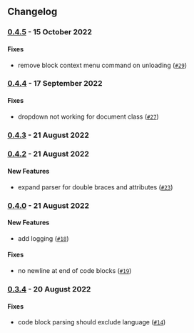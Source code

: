 ## Changelog

### [0.4.5](https://github.com/alixlahuec/latex-roam/compare/0.4.4...0.4.5) -  15 October 2022 

#### Fixes

-  remove block context menu command on unloading ([`#29`](https://github.com/alixlahuec/latex-roam/pull/29))

### [0.4.4](https://github.com/alixlahuec/latex-roam/compare/0.4.3...0.4.4) -  17 September 2022 

#### Fixes

-  dropdown not working for document class ([`#27`](https://github.com/alixlahuec/latex-roam/pull/27))

### [0.4.3](https://github.com/alixlahuec/latex-roam/compare/0.4.2...0.4.3) -  21 August 2022 

### [0.4.2](https://github.com/alixlahuec/latex-roam/compare/0.4.0...0.4.2) -  21 August 2022 

#### New Features

-  expand parser for double braces and attributes ([`#23`](https://github.com/alixlahuec/latex-roam/pull/23))

### [0.4.0](https://github.com/alixlahuec/latex-roam/compare/0.3.4...0.4.0) -  21 August 2022 

#### New Features

-  add logging ([`#18`](https://github.com/alixlahuec/latex-roam/pull/18))
#### Fixes

-  no newline at end of code blocks ([`#19`](https://github.com/alixlahuec/latex-roam/pull/19))

### [0.3.4](https://github.com/alixlahuec/latex-roam/compare/0.3.0...0.3.4) -  20 August 2022 

#### Fixes

-  code block parsing should exclude language ([`#14`](https://github.com/alixlahuec/latex-roam/pull/14))
